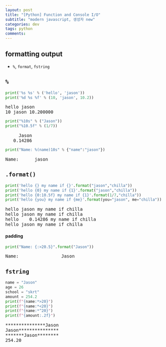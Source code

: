 ```yaml
---
layout: post
title: "[Python] Function and Console I/O"
subtitle: "modern javascript, 생성자 new"
categories: dev
tags: python
comments:
---
```


<head>
  <style>
    table.dataframe {
      white-space: normal;
      width: 100%;
      height: 240px;
      display: block;
      overflow: auto;
      font-family: Arial, sans-serif;
      font-size: 0.9rem;
      line-height: 20px;
      text-align: center;
      border: 0px !important;
    }

    table.dataframe th {
      text-align: center;
      font-weight: bold;
      padding: 8px;
    }

    table.dataframe td {
      text-align: center;
      padding: 8px;
    }

    table.dataframe tr:hover {
      background: #b8d1f3;
    }

    .output_prompt {
      overflow: auto;
      font-size: 0.9rem;
      line-height: 1.45;
      border-radius: 0.3rem;
      -webkit-overflow-scrolling: touch;
      padding: 0.8rem;
      margin-top: 0;
      margin-bottom: 15px;
      font: 1rem Consolas, "Liberation Mono", Menlo, Courier, monospace;
      color: $code-text-color;
      border: solid 1px $border-color;
      border-radius: 0.3rem;
      word-break: normal;
      white-space: pre;
    }

.dataframe tbody tr th:only-of-type {
vertical-align: middle;
}

.dataframe tbody tr th {
vertical-align: top;
}

.dataframe thead th {
text-align: center !important;
padding: 8px;
}

.page\_\_content p {
margin: 0 0 0px !important;
}

.page\_\_content p > strong {
font-size: 0.8rem !important;
}

  </style>
</head>

## formatting output

- <code>%</code>, <code>format</code>, <code>fstring</code>

## <code>%</code>

```python
print('%s %s' % ('hello', 'jason'))
print('%d %s %f' % (10, 'jason', 10.2))
```

<pre>
hello jason
10 jason 10.200000
</pre>

```python
print("%10s" % ("Jason"))
print("%10.5f" % (1/7))
```

<pre>
     Jason
   0.14286
</pre>

```python
print("Name: %(name)10s" % {"name":"jason"})
```

<pre>
Name:      jason
</pre>

## <code>.format()</code>

```python
print('hello {} my name if {}'.format("jason","chilla"))
print('hello {0} my name if {1}'.format("jason","chilla"))
print('hello {0:10.5f} my name if {1}'.format(1/7,"chilla"))
print('hello {you} my name if {me}'.format(you="jason", me="chilla"))
```

<pre>
hello jason my name if chilla
hello jason my name if chilla
hello    0.14286 my name if chilla
hello jason my name if chilla
</pre>

#### padding

```python
print("Name: {:>20.5}".format("Jason"))
```

<pre>
Name:                Jason
</pre>

## <code>fstring</code>

```python
name = "Jason"
age = 26
school = "skrt"
amount = 254.2
print(f"{name:*>20}")
print(f"{name:*<20}")
print(f"{name:*^20}")
print(f"{amount:.2f}")
```

<pre>
***************Jason
Jason***************
*******Jason********
254.20
</pre>
